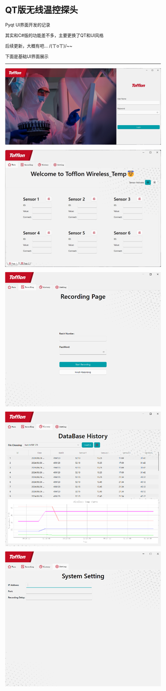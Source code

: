 # QT版无线温控探头

Pyqt UI界面开发的记录

其实和C#版的功能差不多，主要更换了QT和UI风格

后续更新，大概有吧... /(ㄒoㄒ)/~~

下面是基础UI界面展示

***

![Login](/image/presentation/Login.png)

![MainPage](/image/presentation/main.png)

![Recording](/image/presentation/Recording.png)

![History](/image/presentation/History.png)

![setting](/image/presentation/setting.png)